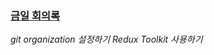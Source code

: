 ### [금일 회의록](https://www.notion.so/07-28-9b1bc19c17cd407c89ff271a30fec010)
*git organization 설정하기*
*Redux Toolkit 사용하기*
